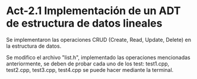 # Act-2.1 Implementación de un ADT de estructura de datos lineales

Se implementaron las operaciones CRUD (Create, Read, Update, Delete) en la estructura de datos.

Se modifico el archivo "list.h", implementado las operaciones mencionadas anteriormente, se deben de probar cada uno de los test: test1.cpp, test2.cpp, test3.cpp, test4.cpp se puede hacer mediante la terminal.
